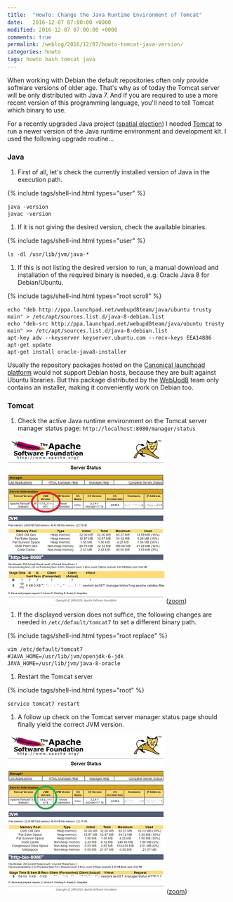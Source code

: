 ```yaml
---
title:  "HowTo: Change the Java Runtime Environment of Tomcat"
date:   2016-12-07 07:00:00 +0000
modified: 2016-12-07 07:00:00 +0000 
comments: true
permalink: /weblog/2016/12/07/howto-tomcat-java-version/
categories: howto
tags: howto bash tomcat java
---
```


When working with Debian the default repositories often only provide software versions of older age. That's why as of today the Tomcat server will be only distributed with Java 7. And if you are required to use a more recent version of this programming language, you'll need to tell Tomcat which binary to use.

<!--more-->

For a recently upgraded Java project ([spatial election][spatial.election]) I needed [Tomcat][tomcat] to run a newer version of the Java runtime environment and development kit. I used the following upgrade routine...

### Java

1. First of all, let's check the currently installed version of Java in the execution path.


{% include tags/shell-ind.html types="user" %}
```
java -version
javac -version
```

1. If it is not giving the desired version, check the available binaries.

{% include tags/shell-ind.html types="user" %}
```
ls -dl /usr/lib/jvm/java-*
```

1. If this is not listing the desired version to run, a manual download and installation of the required binary is needed, e.g. Oracle Java 8 for Debian/Ubuntu.



{% include tags/shell-ind.html types="root scroll" %}
```
echo "deb http://ppa.launchpad.net/webupd8team/java/ubuntu trusty main" > /etc/apt/sources.list.d/java-8-debian.list
echo "deb-src http://ppa.launchpad.net/webupd8team/java/ubuntu trusty main" >> /etc/apt/sources.list.d/java-8-debian.list
apt-key adv --keyserver keyserver.ubuntu.com --recv-keys EEA14886
apt-get update
apt-get install oracle-java8-installer
```

Usually the repository packages hosted on the [Canonical launchpad platform][launchpad] would not support Debian hosts, because they are built against Ubuntu libraries. But this package distributed by the [WebUpd8][webupd8] team only contains an installer, making it conveniently work on Debian too.


### Tomcat

1. Check the active Java runtime environment on the Tomcat server manager status page: `http://localhost:8080/manager/status`

![before][img-tom-old]
([zoom][img-tom-old-big])

1. If the displayed version does not suffice, the following changes are needed in `/etc/default/tomcat7` to set a different binary path.


{% include tags/shell-ind.html types="root replace" %}
```
vim /etc/default/tomcat7
#JAVA_HOME=/usr/lib/jvm/openjdk-6-jdk
JAVA_HOME=/usr/lib/jvm/java-8-oracle
```

1. Restart the Tomcat server


{% include tags/shell-ind.html types="root" %}
```
service tomcat7 restart
```

1. A follow up check on the Tomcat server manager status page should finally yield the correct JVM version.

![after][img-tom-new]
([zoom][img-tom-new-big])



 
[launchpad]: https://launchpad.net/
[webupd8]: http://www.webupd8.org/
[spatial.election]: https://github.com/a-d/spatial.election/
[tomcat]: https://packages.debian.org/jessie/tomcat7
[img-tom-new]: /content-images/tomcat_jvm_new_small.jpg
[img-tom-new-big]: /content-images/tomcat_jvm_new.jpg
[img-tom-old]: /content-images/tomcat_jvm_old_small.jpg
[img-tom-old-big]: /content-images/tomcat_jvm_old.jpg